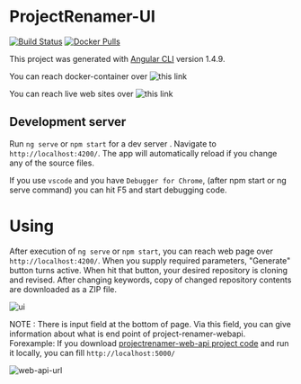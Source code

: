 # ProjectRenamer-UI

[![Build Status](https://travis-ci.org/ProjectRenamer/ProjectRenamer-UI.svg?branch=master)](https://travis-ci.org/ProjectRenamer/ProjectRenamer-UI)
[![Docker Pulls](https://img.shields.io/docker/pulls/projectrenamer/projectrenamer-ui.svg)](https://hub.docker.com/r/projectrenamer/projectrenamer-ui)

This project was generated with [Angular CLI](https://github.com/angular/angular-cli) version 1.4.9.

You  can reach docker-container over ![this link](https://hub.docker.com/r/projectrenamer/projectrenamer-ui/) 

You  can reach live web sites over ![this link](https://project-renamer.azurewebsites.net/) 


## Development server

Run `ng serve` or `npm start` for a dev server . Navigate to `http://localhost:4200/`. The app will automatically reload if you change any of the source files.

If you use `vscode` and you have `Debugger for Chrome`, (after npm start or ng serve command) you can hit F5 and start debugging code.

# Using

After execution of `ng serve` or `npm start`, you can reach web page over `http://localhost:4200/`. When you supply required parameters, "Generate" button turns active. When hit that button, your desired repository is cloning and revised. After changing keywords, copy of changed repository contents are downloaded as a ZIP file.

![ui](https://preview.ibb.co/bK42YS/project_renamer_ui.png)

NOTE : There is input field at the bottom of page. Via this field, you can give information about what is end point of project-renamer-webapi.
Forexample: If you download [projectrenamer-web-api project code](https://github.com/ProjectRenamer/ProjectRenamer-WebApi) and run it locally, you can fill `http://localhost:5000/`

![web-api-url](https://preview.ibb.co/k0o1Sn/web_api_url.png)
